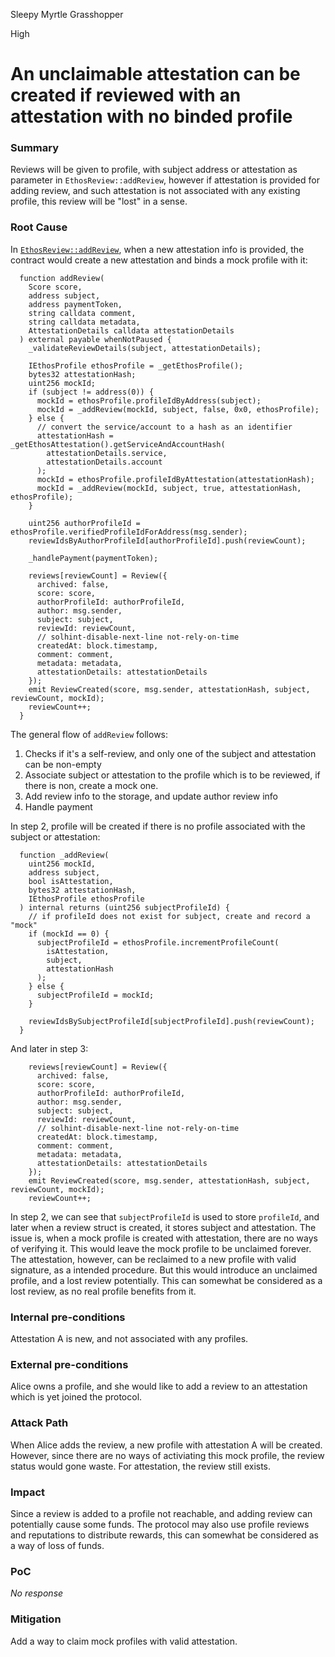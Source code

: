 Sleepy Myrtle Grasshopper

High

# An unclaimable attestation can be created if reviewed with an attestation with no binded profile

### Summary

Reviews will be given to profile, with subject address or attestation as parameter in `EthosReview::addReview`, however if attestation is provided for adding review, and such attestation is not associated with any existing profile, this review will be "lost" in a sense.

### Root Cause

In [`EthosReview::addReview`](https://github.com/sherlock-audit/2024-10-ethos-network/blob/main/ethos/packages/contracts/contracts/EthosReview.sol#L173), when a new attestation info is provided, the contract would create a new attestation and binds a mock profile with it:
```solidity
  function addReview(
    Score score,
    address subject,
    address paymentToken,
    string calldata comment,
    string calldata metadata,
    AttestationDetails calldata attestationDetails
  ) external payable whenNotPaused {
    _validateReviewDetails(subject, attestationDetails);

    IEthosProfile ethosProfile = _getEthosProfile();
    bytes32 attestationHash;
    uint256 mockId;
    if (subject != address(0)) {
      mockId = ethosProfile.profileIdByAddress(subject);
      mockId = _addReview(mockId, subject, false, 0x0, ethosProfile);
    } else {
      // convert the service/account to a hash as an identifier
      attestationHash = _getEthosAttestation().getServiceAndAccountHash(
        attestationDetails.service,
        attestationDetails.account
      );
      mockId = ethosProfile.profileIdByAttestation(attestationHash);
      mockId = _addReview(mockId, subject, true, attestationHash, ethosProfile);
    }

    uint256 authorProfileId = ethosProfile.verifiedProfileIdForAddress(msg.sender);
    reviewIdsByAuthorProfileId[authorProfileId].push(reviewCount);

    _handlePayment(paymentToken);

    reviews[reviewCount] = Review({
      archived: false,
      score: score,
      authorProfileId: authorProfileId,
      author: msg.sender,
      subject: subject,
      reviewId: reviewCount,
      // solhint-disable-next-line not-rely-on-time
      createdAt: block.timestamp,
      comment: comment,
      metadata: metadata,
      attestationDetails: attestationDetails
    });
    emit ReviewCreated(score, msg.sender, attestationHash, subject, reviewCount, mockId);
    reviewCount++;
  }
```

The general flow of `addReview` follows:
1. Checks if it's a self-review, and only one of the subject and attestation can be non-empty
2. Associate subject or attestation to the profile which is to be reviewed, if there is non, create a mock one.
3. Add review info to the storage, and update author review info
4. Handle payment

In step 2, profile will be created if there is no profile associated with the subject or attestation:
```solidity
  function _addReview(
    uint256 mockId,
    address subject,
    bool isAttestation,
    bytes32 attestationHash,
    IEthosProfile ethosProfile
  ) internal returns (uint256 subjectProfileId) {
    // if profileId does not exist for subject, create and record a "mock"
    if (mockId == 0) {
      subjectProfileId = ethosProfile.incrementProfileCount(
        isAttestation,
        subject,
        attestationHash
      );
    } else {
      subjectProfileId = mockId;
    }

    reviewIdsBySubjectProfileId[subjectProfileId].push(reviewCount);
  }
```

And later in step 3:
```solidity
    reviews[reviewCount] = Review({
      archived: false,
      score: score,
      authorProfileId: authorProfileId,
      author: msg.sender,
      subject: subject,
      reviewId: reviewCount,
      // solhint-disable-next-line not-rely-on-time
      createdAt: block.timestamp,
      comment: comment,
      metadata: metadata,
      attestationDetails: attestationDetails
    });
    emit ReviewCreated(score, msg.sender, attestationHash, subject, reviewCount, mockId);
    reviewCount++;
```

In step 2, we can see that `subjectProfileId` is used  to store `profileId`, and later when a review struct is created, it stores subject and attestation. The issue is, when a mock profile is created with attestation, there are no ways of verifying it. This would leave the mock profile to be unclaimed forever. The attestation, however, can be reclaimed to a new profile with valid signature, as a intended procedure. But this would introduce an unclaimed profile, and a lost review potentially. This can somewhat be considered as a lost review, as no real profile benefits from it.

### Internal pre-conditions

Attestation A is new, and not associated with any profiles.

### External pre-conditions

Alice owns a profile, and she would like to add a review to an attestation which is yet joined the protocol.

### Attack Path

When Alice adds the review, a new profile with attestation A will be created. However, since there are no ways of activiating this mock profile, the review status would gone waste. For attestation, the review still exists.

### Impact

Since a review is added to a profile not reachable, and adding review can potentially cause some funds. The protocol may also use profile reviews and reputations to distribute rewards, this can somewhat be considered as a way of loss of funds.

### PoC

_No response_

### Mitigation

Add a way to claim mock profiles with valid attestation.